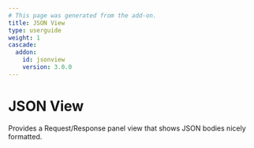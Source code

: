 ```yaml
---
# This page was generated from the add-on.
title: JSON View
type: userguide
weight: 1
cascade:
  addon:
    id: jsonview
    version: 3.0.0
---
```


# JSON View

Provides a Request/Response panel view that shows JSON bodies nicely formatted.
